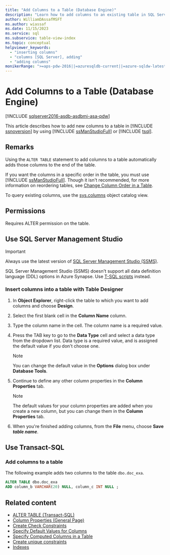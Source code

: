 ```yaml
---
title: "Add Columns to a Table (Database Engine)"
description: "Learn how to add columns to an existing table in SQL Server and Azure SQL platforms by using SQL Server Management Studio or Transact-SQL."
author: WilliamDAssafMSFT
ms.author: wiassaf
ms.date: 11/15/2023
ms.service: sql
ms.subservice: table-view-index
ms.topic: conceptual
helpviewer_keywords:
  - "inserting columns"
  - "columns [SQL Server], adding"
  - "adding columns"
monikerRange: ">=aps-pdw-2016||=azuresqldb-current||=azure-sqldw-latest||>=sql-server-2016||>=sql-server-linux-2017||=azuresqldb-mi-current"
---
```

# Add Columns to a Table (Database Engine)

[!INCLUDE [sqlserver2016-asdb-asdbmi-asa-pdw](../../includes/applies-to-version/sqlserver2016-asdb-asdbmi-asa-pdw.md)]

This article describes how to add new columns to a table in [!INCLUDE [ssnoversion](../../includes/ssnoversion-md.md)] by using [!INCLUDE [ssManStudioFull](../../includes/ssmanstudiofull-md.md)] or [!INCLUDE [tsql](../../includes/tsql-md.md)].

## Remarks

 Using the `ALTER TABLE` statement to add columns to a table automatically adds those columns to the end of the table.

 If you want the columns in a specific order in the table, you must use [!INCLUDE [ssManStudioFull](../../includes/ssmanstudiofull-md.md)]. Though it isn't recommended, for more information on reordering tables, see [Change Column Order in a Table](change-column-order-in-a-table.md).

 To query existing columns, use the [sys.columns](../system-catalog-views/sys-columns-transact-sql.md) object catalog view.

## <a id="Permissions"></a> Permissions

Requires ALTER permission on the table.

## <a id="SSMSProcedure"></a> Use SQL Server Management Studio

> [!IMPORTANT]
> Always use the latest version of [SQL Server Management Studio (SSMS)](../../ssms/download-sql-server-management-studio-ssms.md).

SQL Server Management Studio (SSMS) doesn't support all data definition language (DDL) options in Azure Synapse. Use [T-SQL scripts](#TsqlProcedure) instead.

### Insert columns into a table with Table Designer

1. In **Object Explorer**, right-click the table to which you want to add columns and choose **Design**.
1. Select the first blank cell in the **Column Name** column.
1. Type the column name in the cell. The column name is a required value.
1. Press the TAB key to go to the **Data Type** cell and select a data type from the dropdown list. Data type is a required value, and is assigned the default value if you don't choose one.

   > [!NOTE]
   > You can change the default value in the **Options** dialog box under **Database Tools**.

1. Continue to define any other column properties in the **Column Properties** tab.

    > [!NOTE]
    > The default values for your column properties are added when you create a new column, but you can change them in the **Column Properties** tab.

1. When you're finished adding columns, from the **File** menu, choose **Save _table name_**.
  
## <a id="TsqlProcedure"></a> Use Transact-SQL
  
### Add columns to a table
  
The following example adds two columns to the table `dbo.doc_exa`.

```sql
ALTER TABLE dbo.doc_exa 
ADD column_b VARCHAR(20) NULL, column_c INT NULL ;
```

## Related content

- [ALTER TABLE (Transact-SQL)](../../t-sql/statements/alter-table-transact-sql.md)
- [Column Properties (General Page)](column-properties-general-page.md)
- [Create Check Constraints](create-check-constraints.md)
- [Specify Default Values for Columns](specify-default-values-for-columns.md)
- [Specify Computed Columns in a Table](specify-computed-columns-in-a-table.md)
- [Create unique constraints](create-unique-constraints.md)
- [Indexes](../indexes/indexes.md)
